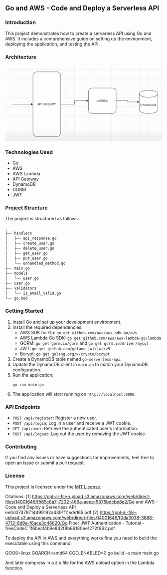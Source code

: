 ## Go and AWS - Code and Deploy a Serverless API

### Introduction

This project demonstrates how to create a serverless API using Go and AWS. It includes a comprehensive guide on setting up the environment, deploying the application, and testing the API.

### Architecture

![System Architecture](images/architecture.png)

### Technologies Used

- Go
- AWS
- AWS Lambda
- API Gateway
- DynamoDB
- GORM
- JWT

### Project Structure

The project is structured as follows:

```
.
├── handlers
│   ├── api_response.go
│   ├── create_user.go
│   ├── delete_user.go
│   ├── get_user.go
│   ├── put_user.go
│   └── unhandled_method.go
├── main.go
├── models
│   └── user.go
├── user.go
├── validators
│   └── is_email_valid.go
└── go.mod
```

### Getting Started

1. Install Go and set up your development environment.
2. Install the required dependencies:
   - AWS SDK for Go: `go get github.com/aws/aws-sdk-go/aws`
   - AWS Lambda Go SDK: `go get github.com/aws/aws-lambda-go/lambda`
   - GORM: `go get gorm.io/gorm` and `go get gorm.io/driver/mysql`
   - JWT: `go get github.com/golang-jwt/jwt/v5`
   - Bcrypt: `go get golang.org/x/crypto/bcrypt`
3. Create a DynamoDB table named `go-serverless-api`.
4. Update the DynamoDB client in `main.go` to match your DynamoDB configuration.
5. Run the application:
   ```
   go run main.go
   ```
6. The application will start running on `http://localhost:8000`.

### API Endpoints

- `POST /api/register`: Register a new user.
- `POST /api/login`: Log in a user and receive a JWT cookie.
- `GET /api/user`: Retrieve the authenticated user's information.
- `POST /api/logout`: Log out the user by removing the JWT cookie.

### Contributing

If you find any issues or have suggestions for improvements, feel free to open an issue or submit a pull request.

### License

This project is licensed under the [MIT License](LICENSE).

Citations:
[1] https://ppl-ai-file-upload.s3.amazonaws.com/web/direct-files/14001646/f565c8a7-7232-466a-aeee-5375bdcbe8e2/Go and AWS - Code and Deploy a Serverless API ee0d37478714499192a4391f11ede165.pdf
[2] https://ppl-ai-file-upload.s3.amazonaws.com/web/direct-files/14001646/f0da3038-3688-4712-8d9a-f6ace3c46620/Go Fiber JWT Authentication - Tutorial - freeCodeC 1f6beaf4b9e842f8b89180ee1272f962.pdf

To deploy the API in AWS and everything works fine you need to build the executable using this command: 

GOOS=linux GOARCH=amd64 CGO_ENABLED=0 go build -o main main.go

And later compress in a zip file for the AWS upload option in the Lambda function.
